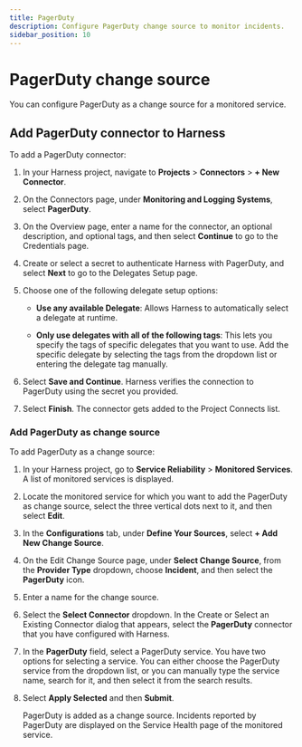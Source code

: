 ```yaml
---
title: PagerDuty
description: Configure PagerDuty change source to monitor incidents.
sidebar_position: 10
---
```


# PagerDuty change source

You can configure PagerDuty as a change source for a monitored service. 


## Add PagerDuty connector to Harness

To add a PagerDuty connector:

1. In your Harness project, navigate to **Projects** > **Connectors** > **+ New Connector**.

2. On the Connectors page, under **Monitoring and Logging Systems**, select **PagerDuty**.

3. On the Overview page, enter a name for the connector, an optional description, and optional tags, and then select **Continue** to go to the Credentials page.

4. Create or select a secret to authenticate Harness with PagerDuty, and select **Next** to go to the Delegates Setup page.

5. Choose one of the following delegate setup options:

   - **Use any available Delegate**: Allows Harness to automatically select a delegate at runtime.

    - **Only use delegates with all of the following tags**: This lets you specify the tags of specific delegates that you want to use. Add the specific delegate by selecting the tags from the dropdown list or entering the delegate tag manually.

7. Select **Save and Continue**. Harness verifies the connection to PagerDuty using the secret you provided.

8. Select **Finish**. The connector gets added to the Project Connects list. 


### Add PagerDuty as change source

To add PagerDuty as a change source:

1. In your Harness project, go to **Service Reliability** > **Monitored Services**.  
   A list of monitored services is displayed.
   
2. Locate the monitored service for which you want to add the PagerDuty as change source, select the three vertical dots next to it, and then select **Edit**.

3. In the **Configurations** tab, under **Define Your Sources**, select **+ Add New Change Source**.
   
4. On the Edit Change Source page, under **Select Change Source**, from the **Provider Type** dropdown, choose **Incident**, and then select the **PagerDuty** icon.

5. Enter a name for the change source.

6. Select the **Select Connector** dropdown. In the Create or Select an Existing Connector dialog that appears, select the **PagerDuty** connector that you have configured with Harness.

7. In the **PagerDuty** field, select a PagerDuty service. You have two options for selecting a service. You can either choose the PagerDuty service from the dropdown list, or you can manually type the service name, search for it, and then select it from the search results.

8. Select **Apply Selected** and then **Submit**.  
   
    PagerDuty is added as a change source. Incidents reported by PagerDuty are displayed on the Service Health page of the monitored service.
   
